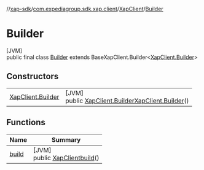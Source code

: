 //[xap-sdk](../../../../index.md)/[com.expediagroup.sdk.xap.client](../../index.md)/[XapClient](../index.md)/[Builder](index.md)

# Builder

[JVM]\
public final class [Builder](index.md) extends BaseXapClient.Builder&lt;[XapClient.Builder](index.md)&gt;

## Constructors

| | |
|---|---|
| [XapClient.Builder](-xap-client.-builder.md) | [JVM]<br>public [XapClient.Builder](index.md)[XapClient.Builder](-xap-client.-builder.md)() |

## Functions

| Name | Summary |
|---|---|
| [build](build.md) | [JVM]<br>public [XapClient](../index.md)[build](build.md)() |
